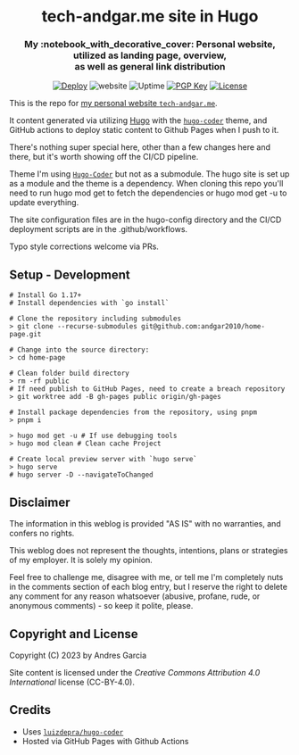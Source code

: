 <!-- markdownlint-disable-next-line -->
<div align="center">
  <h1 align="center">tech-andgar.me site in Hugo</h1>
  <h3 align="center">My :notebook_with_decorative_cover: Personal website, utilized as landing page, overview, <br>as well as general link distribution</h3>

  [![Deploy](https://github.com/andgar2010/home-page/actions/workflows/pages/pages-build-deployment/badge.svg?branch=gh-pages)](https://github.com/andgar2010/home-page/actions/workflows/pages/pages-build-deployment)
  ![website](https://img.shields.io/badge/website-available-green)
  ![Uptime](https://img.shields.io/endpoint?url=https%3A%2F%2Fraw.githubusercontent.com%2Fandgar2010%2Fupptime%2Fmaster%2Fapi%2Ftech-andgar%2Fuptime.json)
  [![PGP Key](https://badgen.net/keybase/pgp/tech_andgar)](https://keybase.io/tech_andgar)
  [![License](https://badgen.net/badge/license/CC-BY-4.0/green)](https://creativecommons.org/licenses/by/4.0/)

</div>

This is the repo for [my personal website `tech-andgar.me`](https://tech-andgar.me).

It content generated via utilizing [Hugo](https://gohugo.io) with the [`hugo-coder`](https://github.com/luizdepra/hugo-coder) theme, and GitHub actions to deploy static content to Github Pages when I push to it.

There's nothing super special here, other than a few changes here and there, but it's worth showing off the CI/CD pipeline.

Theme
I'm using [`Hugo-Coder`](https://github.com/luizdepra/hugo-coder) but not as a submodule. The hugo site is set up as a module and the theme is a dependency. When cloning this repo you'll need to run hugo mod get to fetch the dependencies or hugo mod get -u to update everything.

The site configuration files are in the hugo-config directory and the CI/CD deployment scripts are in the .github/workflows.

Typo style corrections welcome via PRs.

## Setup - Development

```shell
# Install Go 1.17+
# Install dependencies with `go install`

# Clone the repository including submodules
> git clone --recurse-submodules git@github.com:andgar2010/home-page.git

# Change into the source directory:
> cd home-page

# Clean folder build directory
> rm -rf public
# If need publish to GitHub Pages, need to create a breach repository
> git worktree add -B gh-pages public origin/gh-pages

# Install package dependencies from the repository, using pnpm
> pnpm i

> hugo mod get -u # If use debugging tools
> hugo mod clean # Clean cache Project

# Create local preview server with `hugo serve`
> hugo serve
# hugo server -D --navigateToChanged
```

## Disclaimer

The information in this weblog is provided "AS IS" with no warranties, and confers no rights.

This weblog does not represent the thoughts, intentions, plans or strategies of my employer. It is solely my opinion.

Feel free to challenge me, disagree with me, or tell me I'm completely nuts in the comments section of each blog entry, but I reserve the right to delete any comment for any reason whatsoever (abusive, profane, rude, or anonymous comments) - so keep it polite, please.

## Copyright and License

Copyright (C) 2023 by Andres Garcia

Site content is licensed under the *Creative Commons Attribution 4.0 International* license (CC-BY-4.0).

## Credits

- Uses [`luizdepra/hugo-coder`](https://github.com/luizdepra/hugo-coder)
- Hosted via GitHub Pages with Github Actions

<!--
source: https://lapras.com/public/tech-andgar.json [TODO: NEED CREATE ADAPATER WIP]
-->
